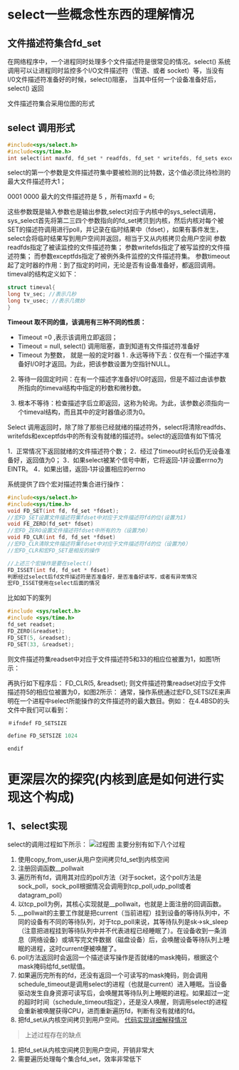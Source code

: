 # select一些概念性东西的理解情况

## 文件描述符集合fd_set

在网络程序中，一个进程同时处理多个文件描述符是很常见的情况。select() 系统调用可以让进程同时监控多个I/O文件描述符（管道、或者 socket）等，当没有I/0文件描述符准备好的时候，select()阻塞， 当其中任何一个设备准备好后，select() 返回

文件描述符集合采用位图的形式

## select 调用形式

```c
#include<sys/select.h>
#include<sys/time.h>
int select(int maxfd, fd_set * readfds, fd_set * writefds, fd_sets exceptfds, const struct timeval * timeout)
```

select的第一个参数是文件描述符集中要被检测的比特数，这个值必须比待检测的最大文件描述符大1；

0001 0000 最大的文件描述符是 5 ，所有maxfd = 6;


这些参数既是输入参数也是输出参数,select对应于内核中的sys_select调用，sys_select首先将第二三四个参数指向的fd_set拷贝到内核，然后内核对每个被SET的描述符调用进行poll，并记录在临时结果中（fdset），如果有事件发生，select会将临时结果写到用户空间并返回，相当于又从内核拷贝会用户空间
参数readfds指定了被读监控的文件描述符集；
参数writefds指定了被写监控的文件描述符集；
而参数exceptfds指定了被例外条件监控的文件描述符集。
参数timeout起了定时器的作用：到了指定的时间，无论是否有设备准备好，都返回调用。timeval的结构定义如下：

```c
struct timeval{
long tv_sec; //表示几秒
long tv_usec; //表示几微妙
}
```

**Timeout 取不同的值，该调用有三种不同的性质：**

* Timeout =0 ,表示该调用立即返回；
* Timeout = null,  select() 调用阻塞，直到知道有文件描述符准备好
* Timeout 为整数， 就是一般的定时器
1
. 永远等待下去：仅在有一个描述字准备好I/O时才返回。为此，把该参数设置为空指针NULL。

2. 等待一段固定时间：在有一个描述字准备好I/O时返回，但是不超过由该参数所指向的timeval结构中指定的秒数和微秒数。

3. 根本不等待：检查描述字后立即返回，这称为轮询。为此，该参数必须指向一个timeval结构，而且其中的定时器值必须为0。

Select 调用返回时，除了除了那些已经就绪的描述符外，select将清除readfds、writefds和exceptfds中的所有没有就绪的描述符。select的返回值有如下情况

1．正常情况下返回就绪的文件描述符个数；
2．经过了timeout时长后仍无设备准备好，返回值为0；
3．如果select被某个信号中断，它将返回‐1并设置errno为EINTR。
4．如果出错，返回‐1并设置相应的errno

系统提供了四个宏对描述符集合进行操作：

```c
#include<sys/select.h>
#include<sys/time.h>
void FD_SET(int fd, fd_set *fdset);
//宏FD_SET设置文件描述符集fdset中对应于文件描述符fd的位(设置为1)
void FE_ZERO(fd_set* fdset)
//宏FD_ZERO设置文件描述符fdset中所有的为（设置为0）
void FD_CLR(int fd, fd_set *fdset)
//宏FD_CLR清除文件描述符集fdset中对应于文件描述符fd的位（设置为0）
//宏FD_CLR和宏FD_SET是相反的操作

//上述三个宏操作是要在select()
FD_ISSET(int fd, fd_set * fdset) 
判断经过select后fd文件描述符是否准备好，是否准备好读写，或者有异常情况
宏FD_ISSET使用在select后面的情况
```

比如如下的案列

```c
#include <sys/select.h>
#include <sys/time.h>
fd_set readset;
FD_ZERO(&readset);
FD_SET(5, &readset);
FD_SET(33, &readset);
```

则文件描述符集readset中对应于文件描述符5和33的相应位被置为1，如图1所示：

再执行如下程序后：
FD_CLR(5, &readset);
则文件描述符集readset对应于文件描述符5的相应位被置为0，如图2所示：
通常，操作系统通过宏FD_SETSIZE来声明在一个进程中select所能操作的文件描述符的最大数目。例如：
在4.4BSD的头文件中我们可以看到：

```c
＃ifndef FD_SETSIZE

define FD_SETSIZE 1024

endif
```

# 更深层次的探究(内核到底是如何进行实现这个构成)
## 1、select实现
select的调用过程如下所示：
![过程图](https://github.com/wabc1994/Leetcode2/blob/master/io%E5%A4%8D%E7%94%A8/picture/select%E8%BF%87%E7%A8%8B%E5%9B%BE.png)
主要分别有如下八个过程
1. 使用copy_from_user从用户空间拷贝fd_set到内核空间
2. 注册回调函数__pollwait
3. 遍历所有fd，调用其对应的poll方法（对于socket，这个poll方法是sock_poll，sock_poll根据情况会调用到tcp_poll,udp_poll或者datagram_poll）
4. 以tcp_poll为例，其核心实现就是__pollwait，也就是上面注册的回调函数。
5. __pollwait的主要工作就是把current（当前进程）挂到设备的等待队列中，不同的设备有不同的等待队列，对于tcp_poll来说，其等待队列是sk->sk_sleep（注意把进程挂到等待队列中并不代表进程已经睡眠了）。在设备收到一条消息（网络设备）或填写完文件数据（磁盘设备）后，会唤醒设备等待队列上睡眠的进程，这时current便被唤醒了。
6. poll方法返回时会返回一个描述读写操作是否就绪的mask掩码，根据这个mask掩码给fd_set赋值。
7. 如果遍历完所有的fd，还没有返回一个可读写的mask掩码，则会调用schedule_timeout是调用select的进程（也就是current）进入睡眠。当设备驱动发生自身资源可读写后，会唤醒其等待队列上睡眠的进程。如果超过一定的超时时间（schedule_timeout指定），还是没人唤醒，则调用select的进程会重新被唤醒获得CPU，进而重新遍历fd，判断有没有就绪的fd。
8. 把fd_set从内核空间拷贝到用户空间。
[代码实现详细解释情况](https://blog.csdn.net/lizhiguo0532/article/details/6568964#comments)
>上述过程存在的缺点
1. 把fd_set从内核空间拷贝到用户空间，开销非常大
2. 需要遍历处理每个集合fd_set，效率非常低下
